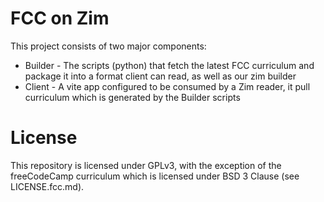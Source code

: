 # FCC on Zim

This project consists of two major components:

- Builder - The scripts (python) that fetch the latest FCC curriculum and package it into a format client can read, as well as our zim builder
- Client - A vite app configured to be consumed by a Zim reader, it pull curriculum which is generated by the Builder scripts


# License

This repository is licensed under GPLv3, with the exception of the freeCodeCamp curriculum which is licensed under BSD 3 Clause (see LICENSE.fcc.md).

